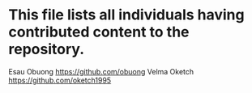# This file lists all individuals having contributed content to the repository.

Esau Obuong <https://github.com/obuong>
Velma Oketch <https://github.com/oketch1995>
